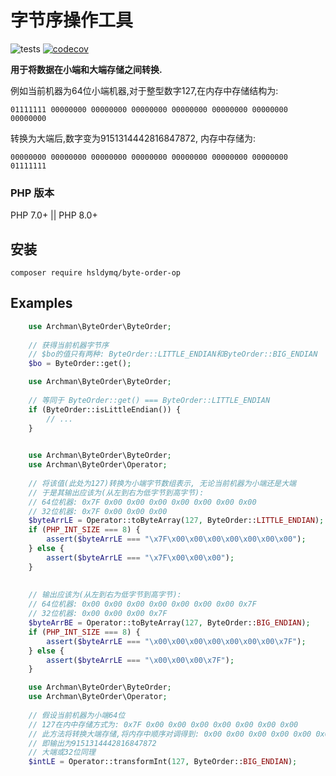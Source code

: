 # 字节序操作工具

![tests](https://github.com/hsldymq/byte-order-op/actions/workflows/unit-tests.yml/badge.svg)
[![codecov](https://codecov.io/gh/hsldymq/byte-order-op/branch/master/graph/badge.svg?token=WMIX1KBLH4)](https://codecov.io/gh/hsldymq/byte-order-op)

**用于将数据在小端和大端存储之间转换.**

例如当前机器为64位小端机器,对于整型数字127,在内存中存储结构为:

`01111111 00000000 00000000 00000000 00000000 00000000 00000000 00000000`

转换为大端后,数字变为9151314442816847872, 内存中存储为:

`00000000 00000000 00000000 00000000 00000000 00000000 00000000 01111111`

### PHP 版本
PHP 7.0+ || PHP 8.0+

## 安装
```shell
composer require hsldymq/byte-order-op
```

## Examples

```php
    use Archman\ByteOrder\ByteOrder;
    
    // 获得当前机器字节序
    // $bo的值只有两种: ByteOrder::LITTLE_ENDIAN和ByteOrder::BIG_ENDIAN
    $bo = ByteOrder::get();  
```

```php
    use Archman\ByteOrder\ByteOrder;
    
    // 等同于 ByteOrder::get() === ByteOrder::LITTLE_ENDIAN
    if (ByteOrder::isLittleEndian()) {
        // ...
    }
     
```

```php
    use Archman\ByteOrder\ByteOrder;
    use Archman\ByteOrder\Operator;
    
    // 将该值(此处为127)转换为小端字节数组表示, 无论当前机器为小端还是大端
    // 于是其输出应该为(从左到右为低字节到高字节):
    // 64位机器: 0x7F 0x00 0x00 0x00 0x00 0x00 0x00 0x00
    // 32位机器: 0x7F 0x00 0x00 0x00
    $byteArrLE = Operator::toByteArray(127, ByteOrder::LITTLE_ENDIAN);
    if (PHP_INT_SIZE === 8) {
        assert($byteArrLE === "\x7F\x00\x00\x00\x00\x00\x00\x00");
    } else {
        assert($byteArrLE === "\x7F\x00\x00\x00");
    }
    
    
    // 输出应该为(从左到右为低字节到高字节):
    // 64位机器: 0x00 0x00 0x00 0x00 0x00 0x00 0x00 0x7F
    // 32位机器: 0x00 0x00 0x00 0x7F
    $byteArrBE = Operator::toByteArray(127, ByteOrder::BIG_ENDIAN);
    if (PHP_INT_SIZE === 8) {
        assert($byteArrLE === "\x00\x00\x00\x00\x00\x00\x00\x7F");
    } else {
        assert($byteArrLE === "\x00\x00\x00\x7F");
    }
```

```php
    use Archman\ByteOrder\ByteOrder;
    use Archman\ByteOrder\Operator;
    
    // 假设当前机器为小端64位
    // 127在内中存储方式为: 0x7F 0x00 0x00 0x00 0x00 0x00 0x00 0x00
    // 此方法将转换大端存储,将内存中顺序对调得到: 0x00 0x00 0x00 0x00 0x00 0x00 0x00 0x7F
    // 即输出为9151314442816847872
    // 大端或32位同理
    $intLE = Operator::transformInt(127, ByteOrder::BIG_ENDIAN);
```